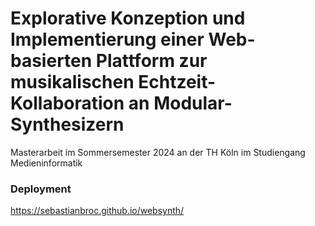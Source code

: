 # Explorative Konzeption und Implementierung einer Web-basierten Plattform zur musikalischen Echtzeit-Kollaboration an Modular-Synthesizern
Masterarbeit im Sommersemester 2024 an der TH Köln im Studiengang Medieninformatik

### Deployment
https://sebastianbroc.github.io/websynth/
